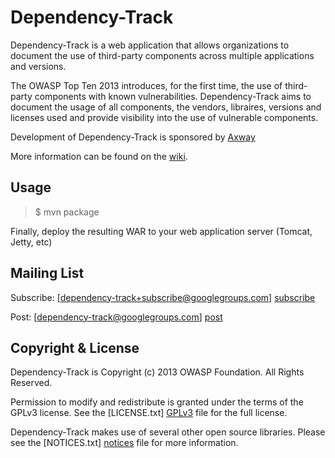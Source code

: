 Dependency-Track
=========

Dependency-Track is a web application that allows organizations to document the use of third-party components across multiple applications and versions.

The OWASP Top Ten 2013 introduces, for the first time, the use of third-party components with known vulnerabilities. Dependency-Track aims to document the usage of all components, the vendors, libraires, versions and licenses used and provide visibility into the use of vulnerable components.

Development of Dependency-Track is sponsored by [Axway]

More information can be found on the [wiki].


Usage
-

> $ mvn package

Finally, deploy the resulting WAR to your web application server (Tomcat, Jetty, etc)


Mailing List
-

Subscribe: [dependency-track+subscribe@googlegroups.com] [subscribe]

Post: [dependency-track@googlegroups.com] [post]

Copyright & License
-

Dependency-Track is Copyright (c) 2013 OWASP Foundation. All Rights Reserved.

Permission to modify and redistribute is granted under the terms of the GPLv3 license. See the [LICENSE.txt] [GPLv3] file for the full license.

Dependency-Track makes use of several other open source libraries. Please see the [NOTICES.txt] [notices] file for more information.


  [wiki]: https://github.com/stevespringett/dependency-track/wiki
  [subscribe]: mailto:dependency-track+subscribe@googlegroups.com
  [post]: mailto:dependency-track@googlegroups.com
  [GPLv3]: https://github.com/stevespringett/dependency-track/blob/master/LICENSE.txt
  [notices]: https://github.com/stevespringett/dependency-track/blob/master/NOTICES.txt
  [axway]: http://www.axway.com
